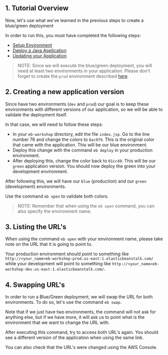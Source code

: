 ## 1. Tutorial Overview

Now, let's use what we've learned in the previous steps to create a blue/green deployment


In order to run this, you must have completed the following steps:

* [Setup Environment](https://github.com/bemer/aws-eb-workshop/tree/master/01-SetupEnvironment)
* [Deploy a Java Application](https://github.com/bemer/aws-eb-workshop/tree/master/02-DeployJavaApp)
* [Updating your Application](https://github.com/bemer/aws-eb-workshop/tree/master/03-UpdatingApplication)

>NOTE: Since we will execute the blue/green deployment, you will need at least two environments in your application. Please don't forget to create the `prod` environment described [here](https://github.com/bemer/aws-eb-workshop/tree/master/02-DeployJavaApp#4-creating-the-production-environment-with-aws-eb-cli).

## 2. Creating a new application version

Since have two environments (`dev` and `prod`) our goal is to keep these environments with different versions of our application, so we will be able to validate the deployment itself.

In that case, we will need to follow these steps:

* In your `eb-workshop` directory, edit the file `index.jsp`. Go to the line number 76 and change the colors to `6ac9f9`. This is the original color that came with the application. This will be our blue environment.
* Deploy this change with the command `eb deploy` in your production environment.
* After deploying this, change the color back to `01cc49`. This will be our `green` application version. You should now deploy the green into your development environment.

After following this, we will have our `blue` (production) and our `green` (development) environments.

Use the command `eb open` to validate both colors.

>NOTE: Remember that when using the `eb open` command, you can also specify the environment name.

## 3. Listing the URL's

When using the command `eb open` with your environment name, please take note on the URL that it is going to point to.

Your production environment should point to something like `http://<your_name>eb-workshop-prod.us-east-1.elasticbeanstalk.com/` while your development will point to something like `http://<your_name>eb-workshop-dev.us-east-1.elasticbeanstalk.com/`.

## 4. Swapping URL's

In order to run a Blue/Green deployment, we will swap the URL for both environments. To do so, let's use the command `eb swap`.

Note that if we just have two environments, the command will not ask for anything else, but if we have more, it will ask us to point what is the environment that we want to change the URL with.

After executing this command, try to access both URL's again. You should see a different version of the application when using the same link.

You can also check that the URL's were changed using the AWS Console.

